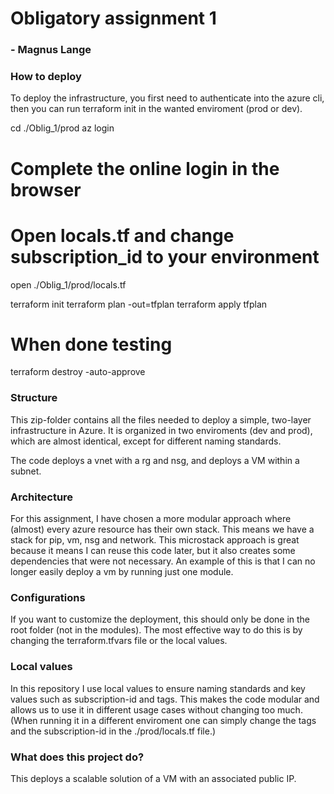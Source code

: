 # Obligatory assignment 1
### - Magnus Lange


### How to deploy 
To deploy the infrastructure, you first need to authenticate into the azure cli, then you can run terraform init in the wanted enviroment (prod or dev).

cd ./Oblig_1/prod
az login
# Complete the online login in the browser

# Open locals.tf and change subscription_id to your environment
open ./Oblig_1/prod/locals.tf

terraform init
terraform plan -out=tfplan
terraform apply tfplan

# When done testing
terraform destroy -auto-approve

### Structure 
This zip-folder contains all the files needed to deploy a simple, two-layer infrastructure in Azure. It is organized in two enviroments (dev and prod), which are almost identical, except for different naming standards. 

The code deploys a vnet with a rg and nsg, and deploys a VM within a subnet. 

### Architecture
For this assignment, I have chosen a more modular approach where (almost) every azure resource has their own stack. This means we have a stack for pip, vm, nsg and network. This microstack approach is great because it means I can reuse this code later, but it also creates some dependencies that were not necessary. An example of this is that I can no longer easily deploy a vm by running just one module. 

### Configurations 
If you want to customize the deployment, this should only be done in the root folder (not in the modules). The most effective way to do this is by changing the terraform.tfvars file or the local values. 

### Local values
In this repository I use local values to ensure naming standards and key values such as subscription-id and tags. This makes the code modular and allows us to use it in different usage cases without changing too much. (When running it in a different enviroment one can simply change the tags and the subscription-id in the ./prod/locals.tf file.)

### What does this project do?
This deploys a scalable solution of a VM with an associated public IP. 